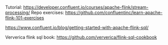 Tutorial:       https://developer.confluent.io/courses/apache-flink/stream-processing/
Repo exercises: https://github.com/confluentinc/learn-apache-flink-101-exercises


https://www.confluent.io/blog/getting-started-with-apache-flink-sql/




Ververica flink sql book:
https://github.com/ververica/flink-sql-cookbook
